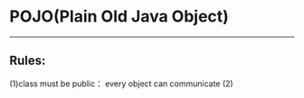 # POJO(Plain Old Java Object)
---

## Rules:
(1)class must be public： every object can communicate
(2)
